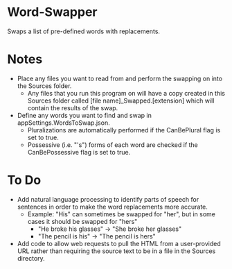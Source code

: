 # Word-Swapper
Swaps a list of pre-defined words with replacements.

# Notes
- Place any files you want to read from and perform the swapping on into the Sources folder.
  - Any files that you run this program on will have a copy created in this Sources folder called [file name]_Swapped.[extension] which will contain the results of the swap.
- Define any words you want to find and swap in appSettings.WordsToSwap.json.
  - Pluralizations are automatically performed if the CanBePlural flag is set to true.
  - Possessive (i.e. "'s") forms of each word are checked if the CanBePossessive flag is set to true.

# To Do
- Add natural language processing to identify parts of speech for sentences in order to make the word replacements more accurate.
  - Example: "His" can sometimes be swapped for "her", but in some cases it should be swapped for "hers"
    - "He broke his glasses" -> "She broke her glasses"
    - "The pencil is his" -> "The pencil is hers"
- Add code to allow web requests to pull the HTML from a user-provided URL rather than requiring the source text to be in a file in the Sources directory.
